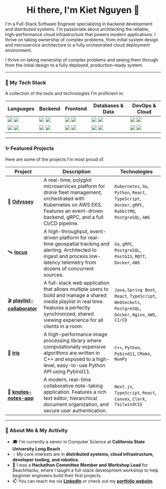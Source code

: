 <h1 align="center">Hi there, I'm Kiet Nguyen 👋</h1>

I'm a Full-Stack Software Engineer specializing in backend development and distributed systems. I'm passionate about architecting the reliable, high-performance cloud infrastructure that powers modern applications. I thrive on taking ownership of complex problems, from initial system design and microservice architecture to a fully orchestrated cloud deployment environment.

I thrive on taking ownership of complex problems and seeing them through from the initial design to a fully deployed, production-ready system.

---

### 🚀 My Tech Stack

A collection of the tools and technologies I'm proficient in:

| Languages                                                                                                                                                                                                           | Backend                                                                                                                                                                                        | Frontend                                                                                                                                                         | Databases & Data                                                                                                                                               | DevOps & Cloud                                                                                                                                                                                             |
| ------------------------------------------------------------------------------------------------------------------------------------------------------------------------------------------------------------------- | ---------------------------------------------------------------------------------------------------------------------------------------------------------------------------------------------- | ---------------------------------------------------------------------------------------------------------------------------------------------------------------- | -------------------------------------------------------------------------------------------------------------------------------------------------------------- | ---------------------------------------------------------------------------------------------------------------------------------------------------------------------------------------------------------- |
| <img src="https://img.shields.io/badge/Go-00ADD8?logo=go&logoColor=white&style=for-the-badge" /> <img src="https://img.shields.io/badge/Java-ED8B00?logo=java&logoColor=white&style=for-the-badge" />                   | <img src="https://img.shields.io/badge/Spring_Boot-6DB33F?logo=springboot&logoColor=white&style=for-the-badge" /> <img src="https://img.shields.io/badge/Node.js-339933?logo=nodedotjs&logoColor=white&style=for-the-badge" /> | <img src="https://img.shields.io/badge/React-61DAFB?logo=react&logoColor=black&style=for-the-badge" /> <img src="https://img.shields.io/badge/TypeScript-3178C6?logo=typescript&logoColor=white&style=for-the-badge" /> | <img src="https://img.shields.io/badge/PostgreSQL-4169E1?logo=postgresql&logoColor=white&style=for-the-badge" /> <img src="https://img.shields.io/badge/Redis-DC382D?logo=redis&logoColor=white&style=for-the-badge" /> | <img src="https://img.shields.io/badge/Amazon_AWS-232F3E?logo=amazonaws&logoColor=white&style=for-the-badge" /> <img src="https://img.shields.io/badge/Docker-2496ED?logo=docker&logoColor=white&style=for-the-badge" /> |
| <img src="https://img.shields.io/badge/Python-3776AB?logo=python&logoColor=white&style=for-the-badge" /> <img src="https://img.shields.io/badge/C++-00599C?logo=cplusplus&logoColor=white&style=for-the-badge" /> | <img src="https://img.shields.io/badge/gRPC-000000?logo=grpc&logoColor=white&style=for-the-badge" /> <img src="https://img.shields.io/badge/Next.js-000000?logo=nextdotjs&logoColor=white&style=for-the-badge" /> | <img src="https://img.shields.io/badge/Tailwind_CSS-06B6D4?logo=tailwindcss&logoColor=white&style=for-the-badge" /> <img src="https://img.shields.io/badge/Figma-F24E1E?logo=figma&logoColor=white&style=for-the-badge" /> | <img src="https://img.shields.io/badge/MongoDB-47A248?logo=mongodb&logoColor=white&style=for-the-badge" /> <img src="https://img.shields.io/badge/MySQL-4479A1?logo=mysql&logoColor=white&style=for-the-badge" /> | <img src="https://img.shields.io/badge/Kubernetes-326CE5?logo=kubernetes&logoColor=white&style=for-the-badge" /> <img src="https://img.shields.io/badge/Git-F05032?logo=git&logoColor=white&style=for-the-badge" /> |

---

### ✨ Featured Projects

Here are some of the projects I'm most proud of.

| Project                                                              | Description                                                                                                                                                                                          | Technologies                                                                                                                                |
| -------------------------------------------------------------------- | ------------------------------------------------------------------------------------------------------------------------------------------------------------------------------------------------------ | ------------------------------------------------------------------------------------------------------------------------------------------- |
| 🚁 **[Odyssey](https://github.com/kietn20/odyssey)**                | A real-time, polyglot microservices platform for drone fleet management, orchestrated with Kubernetes on AWS EKS. Features an event-driven backend, gRPC, and a full CI/CD pipeline.                      | `Kubernetes`, `Go`, `Python`, `React`, `TypeScript`, `Docker`, `gRPC`, `RabbitMQ`, `PostgreSQL`, `AWS`                                                                                |
| 🛰️ **[locus](https://github.com/kietn20/locus)**                | A high-throughput, event-driven platform for real-time geospatial tracking and alerting. Architected to ingest and process low-latency telemetry from dozens of concurrent sources.                      | `Go`, `gRPC`, `PostgreSQL`, `PostGIS`, `MQTT`, `Docker`, `AWS`                                                                                |
| 🎬 **[playlist-collaborator](https://github.com/kietn20/playlist-collaborator)** | A full-stack web application that allows multiple users to build and manage a shared media playlist in real time. Features a perfectly synchronized, shared viewing experience for all clients in a room. | `Java`, `Spring Boot`, `React`, `TypeScript`, `WebSockets`, `PostgreSQL`, `Docker`, `Nginx`, `AWS`, `CI/CD`                                 |
| 🚀 **[iris](https://github.com/kietn20/iris)**                       | A high-performance image processing library where computationally expensive algorithms are written in C++ and exposed to a high-level, easy-to-use Python API using Pybind11.                             | `C++`, `Python`, `Pybind11`, `CMake`, `NumPy`                                                                                                 |
| 📝 **[knotes-notes-app](https://github.com/kietn20/knotes-notes-app)** | A modern, real-time collaborative note-taking application. Features a rich text editor, hierarchical document organization, and secure user authentication.                                           | `Next.js`, `TypeScript`, `React`, `Convex`, `Clerk`, `TailwindCSS`                                                                             |

---

### 🌱 About Me & My Activity

-   🎓 I'm currently a senior in Computer Science at **California State University Long Beach**.
-   💡 My core interests are in **distributed systems, cloud infrastructure, developer tooling, and robotics**.
-   🤝 I was a **Hackathon Committee Member and Workshop Lead** for BeachHacks, where I taught a full-stack development workshop to help beginner engineers build their first projects.
-   📫 You can reach me via [**LinkedIn**](https://www.linkedin.com/in/kietnguyen39) or check out my [**portfolio website**](https://kietnguyen.vercel.app).